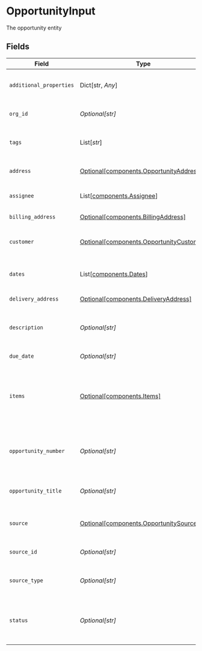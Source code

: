 # OpportunityInput

The opportunity entity


## Fields

| Field                                                                                      | Type                                                                                       | Required                                                                                   | Description                                                                                | Example                                                                                    |
| ------------------------------------------------------------------------------------------ | ------------------------------------------------------------------------------------------ | ------------------------------------------------------------------------------------------ | ------------------------------------------------------------------------------------------ | ------------------------------------------------------------------------------------------ |
| `additional_properties`                                                                    | Dict[str, *Any*]                                                                           | :heavy_minus_sign:                                                                         | N/A                                                                                        | {<br/>"$ref": "#/components/examples/opportunity"<br/>}                                    |
| `org_id`                                                                                   | *Optional[str]*                                                                            | :heavy_minus_sign:                                                                         | Organization Id the order belongs to                                                       |                                                                                            |
| `tags`                                                                                     | List[*str*]                                                                                | :heavy_minus_sign:                                                                         | An arbitrary set of tags attached to the opportunity                                       |                                                                                            |
| `address`                                                                                  | [Optional[components.OpportunityAddress]](../../models/components/opportunityaddress.md)   | :heavy_minus_sign:                                                                         | A list of additional addresses                                                             |                                                                                            |
| `assignee`                                                                                 | List[[components.Assignee](../../models/components/assignee.md)]                           | :heavy_minus_sign:                                                                         | The opportunity assignees                                                                  |                                                                                            |
| `billing_address`                                                                          | [Optional[components.BillingAddress]](../../models/components/billingaddress.md)           | :heavy_minus_sign:                                                                         | The billing address                                                                        |                                                                                            |
| `customer`                                                                                 | [Optional[components.OpportunityCustomer]](../../models/components/opportunitycustomer.md) | :heavy_minus_sign:                                                                         | A list of customers related with the opportunity                                           |                                                                                            |
| `dates`                                                                                    | List[[components.Dates](../../models/components/dates.md)]                                 | :heavy_minus_sign:                                                                         | A set of dates associated with the opportunity                                             |                                                                                            |
| `delivery_address`                                                                         | [Optional[components.DeliveryAddress]](../../models/components/deliveryaddress.md)         | :heavy_minus_sign:                                                                         | The delivery address                                                                       |                                                                                            |
| `description`                                                                              | *Optional[str]*                                                                            | :heavy_minus_sign:                                                                         | A description to frame this opportunity within its sales process                           |                                                                                            |
| `due_date`                                                                                 | *Optional[str]*                                                                            | :heavy_minus_sign:                                                                         | The expiration date                                                                        |                                                                                            |
| `items`                                                                                    | [Optional[components.Items]](../../models/components/items.md)                             | :heavy_minus_sign:                                                                         | The order relations items, representing quotes or orders associated with the opportunity   |                                                                                            |
| `opportunity_number`                                                                       | *Optional[str]*                                                                            | :heavy_minus_sign:                                                                         | The opportunity id number for the customer (autogenerated if left blank)                   |                                                                                            |
| `opportunity_title`                                                                        | *Optional[str]*                                                                            | :heavy_minus_sign:                                                                         | The opportunity title for the opportunity                                                  |                                                                                            |
| `source`                                                                                   | [Optional[components.OpportunitySource]](../../models/components/opportunitysource.md)     | :heavy_minus_sign:                                                                         | The opportunity generation source                                                          |                                                                                            |
| `source_id`                                                                                | *Optional[str]*                                                                            | :heavy_minus_sign:                                                                         | Identifier for source e.g. journey ID                                                      | ce99875f-fba9-4fe2-a8f9-afaf52059051                                                       |
| `source_type`                                                                              | *Optional[str]*                                                                            | :heavy_minus_sign:                                                                         | Type of source, e.g. journey or manual                                                     | journey                                                                                    |
| `status`                                                                                   | *Optional[str]*                                                                            | :heavy_minus_sign:                                                                         | The opportunity status (defined by the opportunity workflow)                               |                                                                                            |